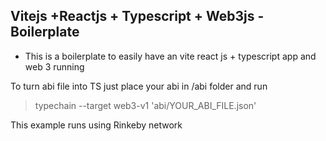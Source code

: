 ## Vitejs +Reactjs + Typescript + Web3js - Boilerplate

- This is a boilerplate to easily have an vite react js + typescript app and web 3 running

To turn abi file into TS just place your abi in /abi folder and run
                    
> typechain --target web3-v1 'abi/YOUR_ABI_FILE.json'




This example runs using Rinkeby network
